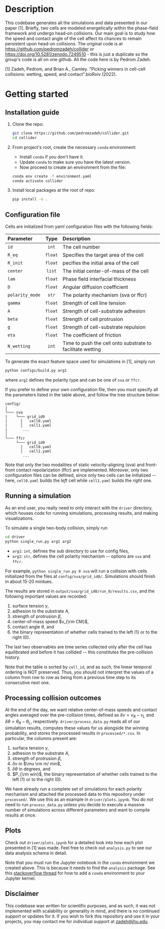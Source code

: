# Description
This codebase generates all the simulations and data presented in our paper [1]. Briefly, two cells are modeled energetically within the phase-field framework and undergo head-on collisions. Our main goal is to study how the speed and contact angle of the cell affect its chances to remain persistent upon head-on collisions. The original code is at https://github.com/pedromzadeh/collider or https://doi.org/10.5281/zenodo.7249510 - this is just a duplicate so the group's code is all on one github. All the code here is by Pedrom Zadeh. 

[1] Zadeh, Pedrom, and Brian A., Camley. "Picking winners in cell-cell collisions: wetting, speed, and contact".bioRxiv (2022).

# Getting started

## Installation guide
1. Clone the repo:
    ```bash
    git clone https://github.com/pedromzadeh/collider.git
    cd collider
    ```

2. From project's root, create the necessary `conda` environment:
   - Install `conda` if you don't have it.
   - Update `conda` to make sure you have the latest version.
   - Now proceed to create an environment from the file:
    ```bash
    conda env create -f environment.yaml
    conda activate collider
    ```

3. Install local packages at the root of repo:
    ```bash
    pip install -e .
    ```

## Configuration file
Cells are initialized from yaml configuration files with the following fields:

| Parameter         |  Type  | Description |
| :--------         | :----: | :----------- |
| `id`              | `int`  | The cell number|
| `R_eq`            | `float`| Specifies the target area of the cell|
| `R_init`          | `float`| pecifies the initial area of the cell|
| `center`          | `list` | The initial center-of-mass of the cell|
| `lam`             | `float`| Phase field interfacial thickness|
| `D`               | `float`| Angular diffusion coefficient|
| `polarity_mode`   | `str`  | The polarity mechanism (sva or ffcr)|
| `gamma`           | `float`| Strength of cell line tension|
| `A`               | `float`| Strength of cell-substrate adhesion|
| `beta`            | `float`| Strength of cell protrusion|
| `g`               | `float`| Strength of cell-substrate repulsion|
| `eta`             | `float`| The coefficient of friction|
| `N_wetting`       | `int`  | Time to push the cell onto substrate to facilitate wetting|

To generate the exact feature space used for simulations in [1], simply run 
```bash 
python configs/build.py arg1
``` 
where `arg1` defines the polarity type and can be one of `sva` or `ffcr`.

If you prefer to define your own configuration file, then you *must* specify all the parameters listed in the table above, and follow the tree structure below:

```
config/
|
└─── sva
|    └─── grid_id0
|      │   cell0.yaml
|      │   cell1.yaml  
|       ...
│   
└─── ffcr
     └─── grid_id0
       │   cell0.yaml
       │   cell1.yaml
        ...
```
Note that only the two modalities of static velocity-aligning (sva) and front-front contact repolarization (ffcr) are implemented. Moreover, only two configuration files can be defined, since only two cells can be initialized -- here, `cell0.yaml` builds the *left* cell while `cell1.yaml` builds the *right* one.

## Running a simulation
As an end user, you really need to only interact with the `driver` directory, which houses code for running simulations, processing results, and making visualizations.

To simulate a single two-body collision, simply run 
```bash 
cd driver
python single_run.py arg1 arg2
``` 
   - `arg1`: `int`, defines the sub directory to use for config files, 
   - `arg2`: `str`, defines the cell polarity mechanism -- options are `sva` and `ffcr`.

For example, `python single_run.py 0 sva` will run a collision with cells initialized from the files at `config/sva/grid_id0/`. Simulations should finish in about 15-20 mintues.

The results are stored in `output/sva/grid_id0/run_0/results.csv`, and the following important values are recorded:

1. surface tension $\gamma$, 
2. adhesion to the substrate $A$, 
3. strength of protrusion $\beta$,
4. center-of-mass speed $v_{\rm CM}$,
5. contact angle $\theta$, and
6. the binary representation of whether cells trained to the left (1) or to the right (0).

The last two observables are time series collected only after the cell has equilibrated and before it has collided -- this constitutes the pre-collision history.

Note that the table is sorted by `cell_id`, and as such, the linear temporal ordering is NOT preserved. Thus, you should not interpret the values of a column from row to row as being from a previous time step to its consecutive next one.

## Processing collision outcomes
At the end of the day, we want relative center-of-mass speeds and contact angles averaged over the pre-collision times, defined as $\delta v=v_R - v_L$ and $\delta \theta = \theta_R - \theta_L$, respectively. `driver/process_data.py` reads all of our simulation results, computes these values for us alongside the winning probability, and stores the processed results in `processed/*.csv`. In particular, the columns present are:

1. surface tension $\gamma$, 
2. adhesion to the substrate $A$, 
3. strength of protrusion $\beta$,
4. $\delta v$ in $\mu \rm m/ min$,
5. $\delta \theta$ in degrees, and
6. $P_{\rm win}$, the binary representation of whether cells trained to the left (1) or to the right (0).

We have already run a complete set of simulations for each polarity mechanism and attached the processed data to this repository under `processed/`. We use this as an example in `driver/plots.ipynb`. You do not need to run `process_data.py` unless you decide to execute a massive number of simulations across different parameters and want to compile results at once.

## Plots
Check out `driver/plots.ipynb` for a detailed look into how each plot presented in [1] was made. Feel free to check out `analysis.py` to see our data analysis schema in detail.

Note that you must run the Jupyter notebook in the `conda` environment we created above. This is because it needs to find the `analysis` package. See this [stackoverflow thread](https://stackoverflow.com/questions/39604271/conda-environments-not-showing-up-in-jupyter-notebook) for how to add a `conda` environment to your Jupyter kernel.

## Disclaimer
This codebase was written for scientific purposes, and as such, it was not implemented with scalability or generality in mind, and there is no continued support or updates for it. If you wish to fork this repository and use it in your projects, you may contact me for individual support at [zadeh@jhu.edu](mail:zadeh@jhu.edu).
